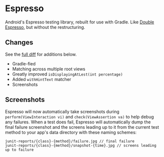 Espresso
========
Android's Espresso testing library, rebuilt for use with Gradle. Like [Double Espresso](https://github.com/JakeWharton/double-espresso), but without the restructuring.

Changes
-------
See the [full diff](https://github.com/DocuSignDev/android-test-kit/compare/1e71a17...master?w=1) for additions below.

- Gradle-fied
- Matching across multiple root views
- Greatly improved `isDisplayingAtLest(int percentage)`
- Added `withHintText` matcher
- Screenshots

Screenshots
-----------
Espresso will now automatically take screenshots during `perform(ViewInteraction vi)` and `check(ViewAssertion va)` to help debug any failures. When a test does fail, Espresso will automatically dump the final failure screenshot and the screens leading up to it from the current test method to your app's data directory with these naming schemes:

```
junit-reports/{class}-{method}/failure.jpg // final failure 
junit-reports/{class}-{method}/snapshot-{time}.jpg // screens leading up to failure
```
